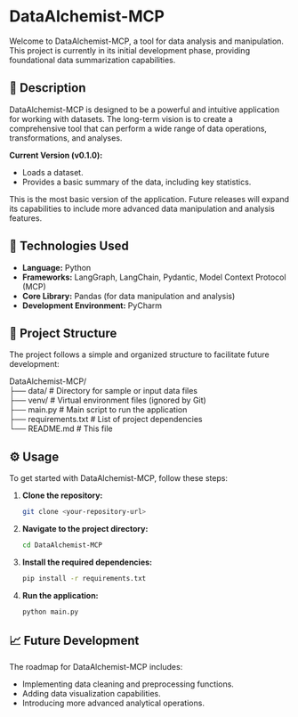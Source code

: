 # DataAlchemist-MCP

Welcome to DataAlchemist-MCP, a tool for data analysis and manipulation. This project is currently in its initial development phase, providing foundational data summarization capabilities.

## 📜 Description

DataAlchemist-MCP is designed to be a powerful and intuitive application for working with datasets. The long-term vision is to create a comprehensive tool that can perform a wide range of data operations, transformations, and analyses.

**Current Version (v0.1.0):**
* Loads a dataset.
* Provides a basic summary of the data, including key statistics.

This is the most basic version of the application. Future releases will expand its capabilities to include more advanced data manipulation and analysis features.

## 🚀 Technologies Used

* **Language:** Python
* **Frameworks:** LangGraph, LangChain, Pydantic, Model Context Protocol (MCP)
* **Core Library:** Pandas (for data manipulation and analysis)
* **Development Environment:** PyCharm

## 📂 Project Structure

The project follows a simple and organized structure to facilitate future development:

DataAlchemist-MCP/\
├── data/                  # Directory for sample or input data files\
├── venv/                  # Virtual environment files (ignored by Git)\
├── main.py                # Main script to run the application\
├── requirements.txt       # List of project dependencies\
└── README.md              # This file


## ⚙️ Usage

To get started with DataAlchemist-MCP, follow these steps:

1.  **Clone the repository:**
    ```bash
    git clone <your-repository-url>
    ```
2.  **Navigate to the project directory:**
    ```bash
    cd DataAlchemist-MCP
    ```
3.  **Install the required dependencies:**
    ```bash
    pip install -r requirements.txt
    ```
4.  **Run the application:**
    ```bash
    python main.py
    ```

## 📈 Future Development

The roadmap for DataAlchemist-MCP includes:
* Implementing data cleaning and preprocessing functions.
* Adding data visualization capabilities.
* Introducing more advanced analytical operations.
